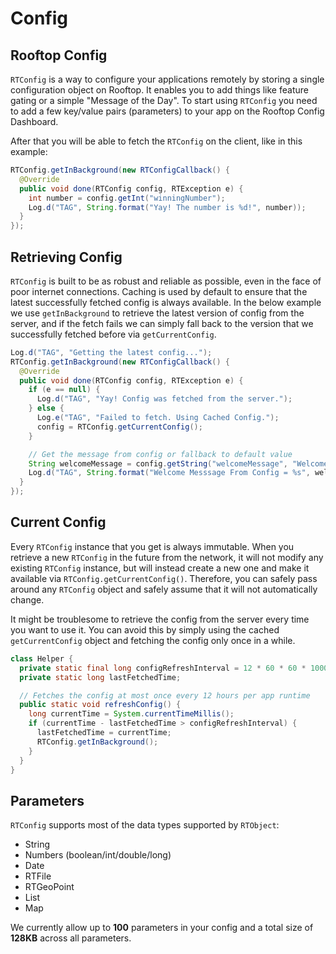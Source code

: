 # Config

## Rooftop Config

`RTConfig` is a way to configure your applications remotely by storing a single configuration object on Rooftop. It enables you to add things like feature gating or a simple "Message of the Day". To start using `RTConfig` you need to add a few key/value pairs (parameters) to your app on the Rooftop Config Dashboard.

After that you will be able to fetch the `RTConfig` on the client, like in this example:

```java
RTConfig.getInBackground(new RTConfigCallback() {
  @Override
  public void done(RTConfig config, RTException e) {
    int number = config.getInt("winningNumber");
    Log.d("TAG", String.format("Yay! The number is %d!", number));
  }
});
```

## Retrieving Config

`RTConfig` is built to be as robust and reliable as possible, even in the face of poor internet connections. Caching is used by default to ensure that the latest successfully fetched config is always available. In the below example we use `getInBackground` to retrieve the latest version of config from the server, and if the fetch fails we can simply fall back to the version that we successfully fetched before via `getCurrentConfig`.

```java
Log.d("TAG", "Getting the latest config...");
RTConfig.getInBackground(new RTConfigCallback() {
  @Override
  public void done(RTConfig config, RTException e) {
    if (e == null) {
      Log.d("TAG", "Yay! Config was fetched from the server.");
    } else {
      Log.e("TAG", "Failed to fetch. Using Cached Config.");
      config = RTConfig.getCurrentConfig();
    }

    // Get the message from config or fallback to default value
    String welcomeMessage = config.getString("welcomeMessage", "Welcome!");
    Log.d("TAG", String.format("Welcome Messsage From Config = %s", welcomeMessage));
  }
});
```

## Current Config

Every `RTConfig` instance that you get is always immutable. When you retrieve a new `RTConfig` in the future from the network, it will not modify any existing `RTConfig` instance, but will instead create a new one and make it available via `RTConfig.getCurrentConfig()`. Therefore, you can safely pass around any `RTConfig` object and safely assume that it will not automatically change.

It might be troublesome to retrieve the config from the server every time you want to use it. You can avoid this by simply using the cached `getCurrentConfig` object and fetching the config only once in a while.

```java
class Helper {
  private static final long configRefreshInterval = 12 * 60 * 60 * 1000;
  private static long lastFetchedTime;

  // Fetches the config at most once every 12 hours per app runtime
  public static void refreshConfig() {
    long currentTime = System.currentTimeMillis();
    if (currentTime - lastFetchedTime > configRefreshInterval) {
      lastFetchedTime = currentTime;
      RTConfig.getInBackground();
    }
  }
}
```

## Parameters

`RTConfig` supports most of the data types supported by `RTObject`:

*   String
*   Numbers (boolean/int/double/long)
*   Date
*   RTFile
*   RTGeoPoint
*   List
*   Map

We currently allow up to **100** parameters in your config and a total size of **128KB** across all parameters.

